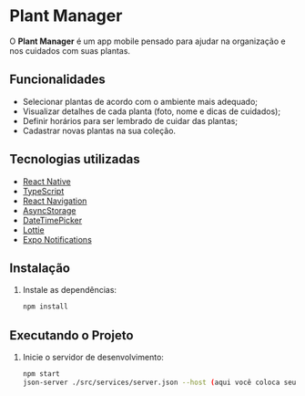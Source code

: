 # Plant Manager

O **Plant Manager** é um app mobile pensado para ajudar na organização e nos cuidados com suas plantas.

## Funcionalidades

- Selecionar plantas de acordo com o ambiente mais adequado;
- Visualizar detalhes de cada planta (foto, nome e dicas de cuidados);
- Definir horários para ser lembrado de cuidar das plantas;
- Cadastrar novas plantas na sua coleção.

## Tecnologias utilizadas

- [React Native](https://reactnative.dev/)
- [TypeScript](https://www.typescriptlang.org/)
- [React Navigation](https://reactnavigation.org/)
- [AsyncStorage](https://react-native-async-storage.github.io/async-storage/)
- [DateTimePicker](https://github.com/react-native-datetimepicker/datetimepicker)
- [Lottie](https://airbnb.io/lottie/#/)
- [Expo Notifications](https://docs.expo.dev/versions/latest/sdk/notifications/)

## Instalação

1. Instale as dependências:

   ```bash
   npm install
   ```

## Executando o Projeto

1. Inicie o servidor de desenvolvimento:

   ```bash
   npm start
   json-server ./src/services/server.json --host (aqui você coloca seu IP) --port 3333
   ```
